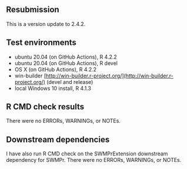 ## Resubmission 

This is a version update to 2.4.2.

## Test environments
* ubuntu 20.04 (on GitHub Actions), R 4.2.2
* ubuntu 20.04 (on GitHub Actions), R devel
* OS X (on GitHub Actions), R 4.2.2
* win-builder [http://win-builder.r-project.org/](http://win-builder.r-project.org/) (devel and release)
* local Windows 10 install, R 4.1.3

## R CMD check results
There were no ERRORs, WARNINGs, or NOTEs. 
  
## Downstream dependencies
I have also run R CMD check on the SWMPrExtension downstream dependency for SWMPr. There were no ERRORs, WARNINGs, or NOTEs.
